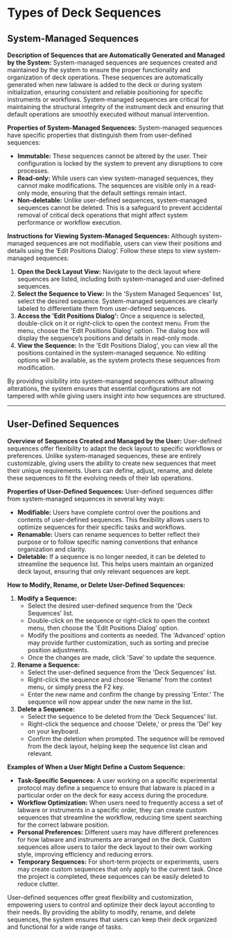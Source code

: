 # Types of Deck Sequences

## **System-Managed Sequences**

**Description of Sequences that are Automatically Generated and Managed by the System:** System-managed sequences are sequences created and maintained by the system to ensure the proper functionality and organization of deck operations. These sequences are automatically generated when new labware is added to the deck or during system initialization, ensuring consistent and reliable positioning for specific instruments or workflows. System-managed sequences are critical for maintaining the structural integrity of the instrument deck and ensuring that default operations are smoothly executed without manual intervention.

**Properties of System-Managed Sequences:** System-managed sequences have specific properties that distinguish them from user-defined sequences:

* **Immutable:** These sequences cannot be altered by the user. Their configuration is locked by the system to prevent any disruptions to core processes.
* **Read-only:** While users can view system-managed sequences, they cannot make modifications. The sequences are visible only in a read-only mode, ensuring that the default settings remain intact.
* **Non-deletable:** Unlike user-defined sequences, system-managed sequences cannot be deleted. This is a safeguard to prevent accidental removal of critical deck operations that might affect system performance or workflow execution.

**Instructions for Viewing System-Managed Sequences:** Although system-managed sequences are not modifiable, users can view their positions and details using the ‘Edit Positions Dialog’. Follow these steps to view system-managed sequences:

1. **Open the Deck Layout View:** Navigate to the deck layout where sequences are listed, including both system-managed and user-defined sequences.
2. **Select the Sequence to View:** In the 'System Managed Sequences' list, select the desired sequence. System-managed sequences are clearly labeled to differentiate them from user-defined sequences.
3. **Access the 'Edit Positions Dialog':** Once a sequence is selected, double-click on it or right-click to open the context menu. From the menu, choose the 'Edit Positions Dialog' option. The dialog box will display the sequence’s positions and details in read-only mode.
4. **View the Sequence:** In the 'Edit Positions Dialog', you can view all the positions contained in the system-managed sequence. No editing options will be available, as the system protects these sequences from modification.

By providing visibility into system-managed sequences without allowing alterations, the system ensures that essential configurations are not tampered with while giving users insight into how sequences are structured.

***

## **User-Defined Sequences**

**Overview of Sequences Created and Managed by the User:** User-defined sequences offer flexibility to adapt the deck layout to specific workflows or preferences. Unlike system-managed sequences, these are entirely customizable, giving users the ability to create new sequences that meet their unique requirements. Users can define, adjust, rename, and delete these sequences to fit the evolving needs of their lab operations.

**Properties of User-Defined Sequences:** User-defined sequences differ from system-managed sequences in several key ways:

* **Modifiable:** Users have complete control over the positions and contents of user-defined sequences. This flexibility allows users to optimize sequences for their specific tasks and workflows.
* **Renamable:** Users can rename sequences to better reflect their purpose or to follow specific naming conventions that enhance organization and clarity.
* **Deletable:** If a sequence is no longer needed, it can be deleted to streamline the sequence list. This helps users maintain an organized deck layout, ensuring that only relevant sequences are kept.

**How to Modify, Rename, or Delete User-Defined Sequences:**

1. **Modify a Sequence:**
   * Select the desired user-defined sequence from the 'Deck Sequences' list.
   * Double-click on the sequence or right-click to open the context menu, then choose the 'Edit Positions Dialog' option.
   * Modify the positions and contents as needed. The 'Advanced' option may provide further customization, such as sorting and precise position adjustments.
   * Once the changes are made, click 'Save' to update the sequence.
2. **Rename a Sequence:**
   * Select the user-defined sequence from the 'Deck Sequences' list.
   * Right-click the sequence and choose 'Rename' from the context menu, or simply press the F2 key.
   * Enter the new name and confirm the change by pressing 'Enter.' The sequence will now appear under the new name in the list.
3. **Delete a Sequence:**
   * Select the sequence to be deleted from the 'Deck Sequences' list.
   * Right-click the sequence and choose 'Delete,' or press the 'Del' key on your keyboard.
   * Confirm the deletion when prompted. The sequence will be removed from the deck layout, helping keep the sequence list clean and relevant.

**Examples of When a User Might Define a Custom Sequence:**

* **Task-Specific Sequences:** A user working on a specific experimental protocol may define a sequence to ensure that labware is placed in a particular order on the deck for easy access during the procedure.
* **Workflow Optimization:** When users need to frequently access a set of labware or instruments in a specific order, they can create custom sequences that streamline the workflow, reducing time spent searching for the correct labware position.
* **Personal Preferences:** Different users may have different preferences for how labware and instruments are arranged on the deck. Custom sequences allow users to tailor the deck layout to their own working style, improving efficiency and reducing errors.
* **Temporary Sequences:** For short-term projects or experiments, users may create custom sequences that only apply to the current task. Once the project is completed, these sequences can be easily deleted to reduce clutter.

User-defined sequences offer great flexibility and customization, empowering users to control and optimize their deck layout according to their needs. By providing the ability to modify, rename, and delete sequences, the system ensures that users can keep their deck organized and functional for a wide range of tasks.
